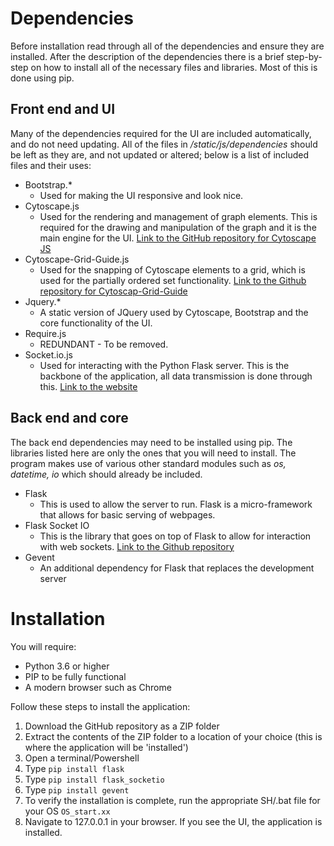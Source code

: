 # Dependencies
Before installation read through all of the dependencies and ensure they are installed. After the description of the dependencies there is a brief step-by-step on how to install all of the necessary files and libraries. Most of this is done using pip.

Front end and UI
----------------

Many of the dependencies required for the UI are included automatically, and do not need updating. All of the files in _/static/js/dependencies_ should be left as they are, and not updated or altered; below is a list of included files and their uses:

- Bootstrap.*
  * Used for making the UI responsive and look nice.
- Cytoscape.js
  * Used for the rendering and management of graph elements. This is required for the drawing and manipulation of the graph
    and it is the main engine for the UI. [Link to the GitHub repository for Cytoscape JS](https://github.com/cytoscape/cytoscape.js?files=1)
- Cytoscape-Grid-Guide.js
  * Used for the snapping of Cytoscape elements to a grid, which is used for the partially ordered set functionality. [Link to the Github repository for Cytoscap-Grid-Guide](https://github.com/iVis-at-Bilkent/cytoscape.js-grid-guide)
- Jquery.*
  * A static version of JQuery used by Cytoscape, Bootstrap and the core functionality of the UI.
- Require.js
  * REDUNDANT - To be removed.
- Socket.io.js
  * Used for interacting with the Python Flask server. This is the backbone of the application, all data transmission is done through this. [Link to the website](https://socket.io/)

Back end and core
-----------------
The back end dependencies may need to be installed using pip. The libraries listed here are only the ones that you will need to install. The program makes use of various other standard modules such as _os, datetime, io_ which should already be included.

- Flask
  * This is used to allow the server to run. Flask is a micro-framework that allows for basic serving of webpages.
- Flask Socket IO
  * This is the library that goes on top of Flask to allow for interaction with web sockets. [Link to the Github repository](https://github.com/miguelgrinberg/Flask-SocketIO)
- Gevent
  * An additional dependency for Flask that replaces the development server

Installation
=============
You will require:
- Python 3.6 or higher
- PIP to be fully functional
- A modern browser such as Chrome

Follow these steps to install the application:
1. Download the GitHub repository as a ZIP folder
2. Extract the contents of the ZIP folder to a location of your choice (this is where the application will be 'installed')
3. Open a terminal/Powershell
4. Type `pip install flask`
5. Type `pip install flask_socketio`
6. Type `pip install gevent`
7. To verify the installation is complete, run the appropriate SH/.bat file for your OS `OS_start.xx`
8. Navigate to 127.0.0.1 in your browser. If you see the UI, the application is installed.
